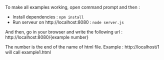 To make all examples working, open command prompt and then :
* Install dependencies : `npm install`
* Run serveur on http://localhost:8080 : `node server.js`

And then, go in your browser and write the following url :
http://localhost:8080/{example number}

The number is the end of the name of html file.
Example : http://localhost/1 will call example1.html
